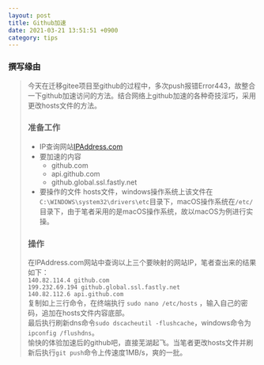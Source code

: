 ```yaml
---
layout: post 
title: Github加速
date: 2021-03-21 13:51:51 +0900
category: tips
---
```

### 撰写缘由
>今天在迁移gitee项目至github的过程中，多次push报错Error443，故整合一下github加速访问的方法。结合网络上github加速的各种奇技淫巧，采用更改hosts文件的方法。<br>
>### 准备工作
> - IP查询网站[IPAddress.com](https://www.ipaddress.com/)
> - 要加速的内容
>   - github.com
>   - api.github.com
>   - github.global.ssl.fastly.net
>- 要操作的文件
> hosts文件，windows操作系统上该文件在 `C:\WINDOWS\system32\drivers\etc`目录下，macOS操作系统在`/etc/`目录下，由于笔者采用的是macOS操作系统，故以macOS为例进行实操。
>### 操作
>在IPAddress.com网站中查询以上三个要映射的网站IP，笔者查出来的结果如下：<br>
> `140.82.114.4 github.com`<br>
> `199.232.69.194 github.global.ssl.fastly.net` <br>
> `140.82.112.6 api.github.com`<br>
> 复制如上三行命令，在终端执行 `sudo nano /etc/hosts` ，输入自己的密码，追加在hosts文件内容底部。<br>
> 最后执行刷新dns命令`sudo dscacheutil -flushcache`，windows命令为`ipconfig /flushdns`。<br>
> 愉快的体验加速后的github吧，直接芜湖起飞。当笔者更改hosts文件并刷新后执行`git push`命令上传速度1MB/s，爽的一批。
